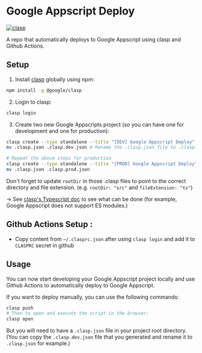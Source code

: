 # Google Appscript Deploy

[![clasp](https://img.shields.io/badge/built%20with-clasp-4285f4.svg)](https://github.com/google/clasp)

A repo that automatically deploys to Google Appscript using clasp and Github Actions.

## Setup

1. Install [clasp](https://github.com/google/clasp) globally using npm:

```bash
npm install -g @google/clasp
```

2. Login to clasp:

```bash
clasp login
```

3. Create two new Google Appscripts project (so you can have one for development and one for production):

```bash
clasp create --type standalone --title "[DEV] Google Appscript Deploy" # This will create a new project and a .clasp.json file
mv .clasp.json .clasp.dev.json # Rename the .clasp.json file to .clasp.dev.json

# Repeat the above steps for production
clasp create --type standalone --title "[PROD] Google Appscript Deploy"
mv .clasp.json .clasp.prod.json
```

Don't forget to update `rootDir` in those .clasp files to point to the correct directory and file extension. (e.g. `rootDir: "src"` and `fileExtension: "ts"`)

-> See [clasp's Typescript doc](https://github.com/google/clasp/blob/master/docs/typescript.md) to see what can be done (for example, Google Appscript does not support ES modules.)

## Github Actions Setup :
- Copy content from `~/.clasprc.json` after using `clasp login` and add it to `CLASPRC` secret in github

## Usage

You can now start developing your Google Appscript project locally and use Github Actions to automatically deploy to Google Appscript.

If you want to deploy manually, you can use the following commands:

```bash
clasp push
# Then to open and execute the script in the browser:
clasp open
```

But you will need to have a `.clasp.json` file in your project root directory. (You can copy the `.clasp.dev.json` file that you generated and rename it to `.clasp.json` for example.)